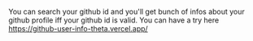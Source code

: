 You can search your github id and you'll get bunch of infos about your github profile iff your github id is valid.
You can have a try here https://github-user-info-theta.vercel.app/
